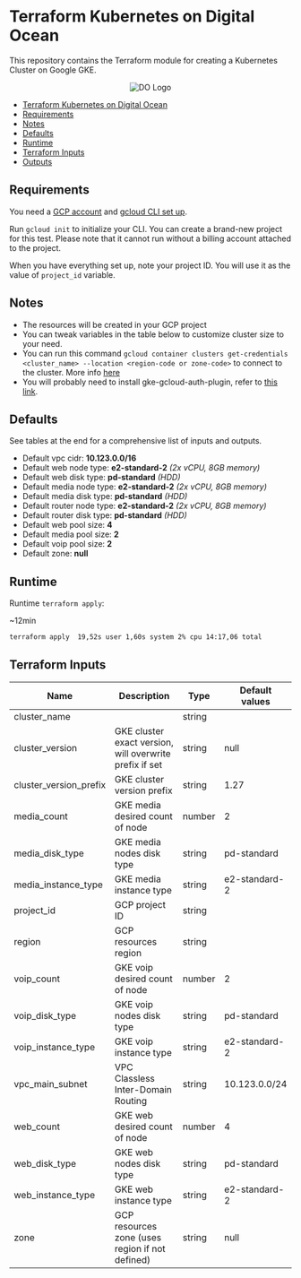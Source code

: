 # Terraform Kubernetes on Digital Ocean

This repository contains the Terraform module for creating a Kubernetes Cluster on Google GKE.

<p align="center">
<img alt="DO Logo" src="https://upload.wikimedia.org/wikipedia/commons/thumb/f/ff/DigitalOcean_logo.svg/240px-DigitalOcean_logo.svg.png" title="DO Logo">
</p>

- [Terraform Kubernetes on Digital Ocean](#Terraform-Kubernetes-on-Digital-Ocean)
- [Requirements](#Requirements)
- [Notes](#Notes)
- [Defaults](#Defaults)
- [Runtime](#Runtime)
- [Terraform Inputs](#Terraform-Inputs)
- [Outputs](#Outputs)

## Requirements

You need a [GCP account](https://console.cloud.google.com)
and [gcloud CLI set up](https://cloud.google.com/sdk/docs/install?hl=fr).

Run `gcloud init` to initialize your CLI. You can create a brand-new project for this test. Please note that it cannot
run without a billing account attached to the project.

When you have everything set up, note your project ID. You will use it as the value of `project_id` variable.

## Notes

* The resources will be created in your GCP project
* You can tweak variables in the table below to customize cluster size to your need.
* You can run this command
  ```gcloud container clusters get-credentials <cluster_name> --location <region-code or zone-code>``` to
  connect to the cluster.
  More info [here](https://cloud.google.com/sdk/gcloud/reference/container/clusters/get-credentials)
* You will probably need to install gke-gcloud-auth-plugin, refer
  to [this link](https://cloud.google.com/blog/products/containers-kubernetes/kubectl-auth-changes-in-gke).

## Defaults

See tables at the end for a comprehensive list of inputs and outputs.

* Default vpc cidr: **10.123.0.0/16**
* Default web node type: **e2-standard-2** _(2x vCPU, 8GB memory)_
* Default web disk type: **pd-standard** _(HDD)_
* Default media node type: **e2-standard-2** _(2x vCPU, 8GB memory)_
* Default media disk type: **pd-standard** _(HDD)_
* Default router node type: **e2-standard-2** _(2x vCPU, 8GB memory)_
* Default router disk type: **pd-standard** _(HDD)_
* Default web pool size: **4**
* Default media pool size: **2**
* Default voip pool size: **2**
* Default zone: **null**

## Runtime

Runtime `terraform apply`:

~12min

```bash
terraform apply  19,52s user 1,60s system 2% cpu 14:17,06 total
```

## Terraform Inputs

| Name                   | Description                                             | Type   | Default values |
|------------------------|---------------------------------------------------------|--------|----------------|
| cluster_name           |                                                         | string |                |
| cluster_version        | GKE cluster exact version, will overwrite prefix if set | string | null           |
| cluster_version_prefix | GKE cluster version prefix                              | string | 1.27           |
| media_count            | GKE media desired count of node                         | number | 2              |
| media_disk_type        | GKE media nodes disk type                               | string | pd-standard    |
| media_instance_type    | GKE media instance type                                 | string | e2-standard-2  |
| project_id             | GCP project ID                                          | string |                |
| region                 | GCP resources region                                    | string |                |
| voip_count             | GKE voip desired count of node                          | number | 2              |
| voip_disk_type         | GKE voip nodes disk type                                | string | pd-standard    |
| voip_instance_type     | GKE voip instance type                                  | string | e2-standard-2  |
| vpc_main_subnet        | VPC Classless Inter-Domain Routing                      | string | 10.123.0.0/24  |
| web_count              | GKE web desired count of node                           | number | 4              |
| web_disk_type          | GKE web nodes disk type                                 | string | pd-standard    |
| web_instance_type      | GKE web instance type                                   | string | e2-standard-2  |
| zone                   | GCP resources zone (uses region if not defined)         | string | null           |
